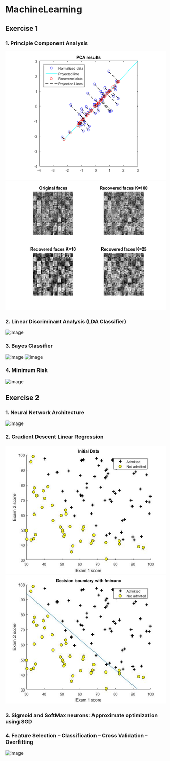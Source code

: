 # MachineLearning

## Exercise 1

### 1. Principle Component Analysis


<img src="/photos/pca.png" width="500" height="400" /><img src="/photos/pca_on_faces.png" width="500" height="400" />

### 2. Linear Discriminant Analysis (LDA Classifier)
![image](https://user-images.githubusercontent.com/34278399/139542582-46dc23d9-4493-4bb4-bed9-e000d7859a4b.png)

### 3. Bayes Classifier

![image](https://user-images.githubusercontent.com/34278399/139542592-8b60d7d7-e7a0-49eb-9e75-498155b64d09.png)
![image](https://user-images.githubusercontent.com/34278399/139542594-5fc0c040-cafa-4422-a2e3-c6027427cd23.png)

### 4. Minimum Risk

![image](https://user-images.githubusercontent.com/34278399/139542595-a36e2c0b-1823-4186-8546-115860c53b47.png)

## Exercise 2

### 1. Neural Network Architecture
![image](https://user-images.githubusercontent.com/34278399/139543136-1dab3d99-11a0-4764-8d72-9b9a8cc622b7.png)

### 2. Gradient Descent Linear Regression

<img src="/photos/139543193-f2fcf5a6-577e-43aa-b49f-9d801db698aa.png" width="500" height="400" /><img src="/photos/139543198-509626bc-c49c-46f8-a3d1-096ec699cb3d.png" width="500" height="400" />

### 3. Sigmoid and SoftMax neurons: Approximate optimization using SGD 

### 4. Feature Selection – Classification – Cross Validation – Overfitting
![image](https://user-images.githubusercontent.com/34278399/139543211-700ba0be-b332-4fbb-8b44-4884b6ae610e.png)

